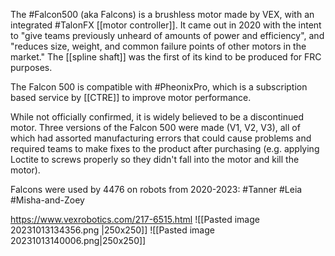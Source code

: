 The #Falcon500 (aka Falcons) is a brushless motor made by VEX, with an integrated #TalonFX [[motor controller]]. It came out in 2020 with the intent to "give teams previously unheard of amounts of power and efficiency", and "reduces size, weight, and common failure points of other motors in the market." The [[spline shaft]] was the first of its kind to be produced for FRC purposes.

The Falcon 500 is compatible with #PheonixPro, which is a subscription based service by [[CTRE]] to improve motor performance.

While not officially confirmed, it is widely believed to be a discontinued motor. Three versions of the Falcon 500 were made (V1, V2, V3), all of which had assorted manufacturing errors that could cause problems and required teams to make fixes to the product after purchasing (e.g. applying Loctite to screws properly so they didn't fall into the motor and kill the motor). 

Falcons were used by 4476 on robots from 2020-2023: #Tanner #Leia #Misha-and-Zoey 

https://www.vexrobotics.com/217-6515.html 
![[Pasted image 20231013134356.png |250x250]]
![[Pasted image 20231013140006.png|250x250]]
